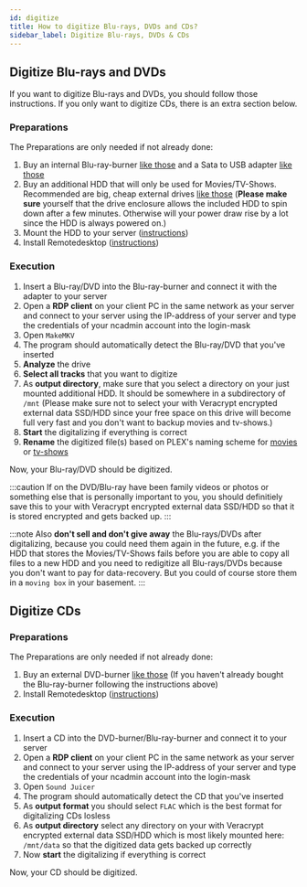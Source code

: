 ```yaml
---
id: digitize
title: How to digitize Blu-rays, DVDs and CDs?
sidebar_label: Digitize Blu-rays, DVDs & CDs
---
```


## Digitize Blu-rays and DVDs
If you want to digitize Blu-rays and DVDs, you should follow those instructions. If you only want to digitize CDs, there is an extra section below.

### Preparations
The Preparations are only needed if not already done:
1. Buy an internal Blu-ray-burner [like those](https://geizhals.eu/?cat=dvdram&xf=5011_1%7E9514_Blu-Ray-Brenner) and a Sata to USB adapter [like those](https://geizhals.eu/?cat=hdadko&xf=11184_SATA%7E11189_USB%7E11250_Netzteil%7E13271_USB+3.0%7E15397_USB-A)
1. Buy an additional HDD that will only be used for Movies/TV-Shows. Recommended are big, cheap external drives [like those](https://geizhals.eu/?cat=hdx&xf=339_3.5%22~8330_USB-B+3~943_1&asuch=&bpmin=&bpmax=&v=e&dist=&sort=r&bl1_id=30) (**Please make sure** yourself that the drive enclosure allows the included HDD to spin down after a few minutes. Otherwise will your power draw rise by a lot since the HDD is always powered on.)
1. Mount the HDD to your server ([instructions](./mount-hdd))
1. Install Remotedesktop ([instructions](./remotedesktop))

### Execution
1. Insert a Blu-ray/DVD into the Blu-ray-burner and connect it with the adapter to your server
1. Open a **RDP client** on your client PC in the same network as your server and connect to your server using the IP-address of your server and type the credentials of your ncadmin account into the login-mask
1. Open `MakeMKV`
1. The program should automatically detect the Blu-ray/DVD that you've inserted
1. **Analyze** the drive
1. **Select all tracks** that you want to digitize
1. As **output directory**, make sure that you select a directory on your just mounted additional HDD. It should be somewhere in a subdirectory of `/mnt` (Please make sure not to select your with Veracrypt encrypted external data SSD/HDD since your free space on this drive will become full very fast and you don't want to backup movies and tv-shows.)
1. **Start** the digitalizing if everything is correct
1. **Rename** the digitized file(s) based on PLEX's naming scheme for [movies](https://support.plex.tv/articles/naming-and-organizing-your-movie-media-files/) or [tv-shows](https://support.plex.tv/articles/naming-and-organizing-your-tv-show-files/)

Now, your Blu-ray/DVD should be digitized.

:::caution
If on the DVD/Blu-ray have been family videos or photos or something else that is personally important to you, you should definitiely save this to your with Veracrypt encrypted external data SSD/HDD so that it is stored encrypted and gets backed up. 
:::

:::note
Also **don't sell and don't give away** the Blu-rays/DVDs after digitalizing, because you could need them again in the future, e.g. if the HDD that stores the Movies/TV-Shows fails before you are able to copy all files to a new HDD and you need to redigitize all Blu-rays/DVDs because you don't want to pay for data-recovery. But you could of course store them in a `moving box` in your basement.
:::

## Digitize CDs

### Preparations
The Preparations are only needed if not already done:
1. Buy an external DVD-burner [like those](https://geizhals.eu/?cat=dvdramext&xf=569_8%7E9514_DVD-Brenner) (If you haven't already bought the Blu-ray-burner following the instructions above)
1. Install Remotedesktop ([instructions](./remotedesktop))

### Execution
1. Insert a CD into the DVD-burner/Blu-ray-burner and connect it to your server
1. Open a **RDP client** on your client PC in the same network as your server and connect to your server using the IP-address of your server and type the credentials of your ncadmin account into the login-mask
1. Open `Sound Juicer`
1. The program should automatically detect the CD that you've inserted
1. As **output format** you should select `FLAC` which is the best format for digitalizing CDs losless
1. As **output directory** select any directory on your with Veracrypt encrypted external data SSD/HDD which is most likely mounted here: `/mnt/data` so that the digitized data gets backed up correctly
1. Now **start** the digitalizing if everything is correct

Now, your CD should be digitized.